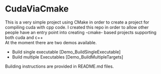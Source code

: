 # CudaViaCmake
This is a very simple project using CMake in order to create a project for compiling cuda with cpp code.
I created this repo in order to allow other people have an entry point into creating -cmake- based projects 
supporting both cuda and c++
<br />
At the moment there are two demos available.
- Build single executable    [Demo_BuildSingleExecutable]
- Build multiple Executables [Demo_BuildMultipleTargets]
 

Building instructions are provided in README.md files.

 